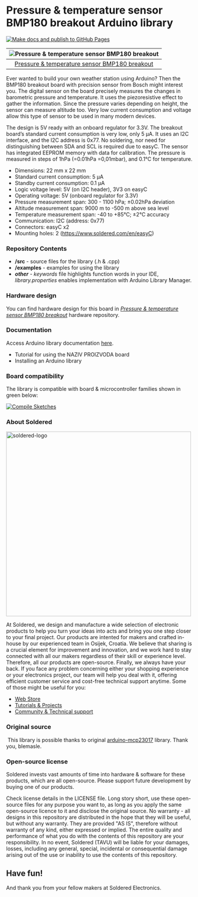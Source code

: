 # Pressure & temperature sensor BMP180 breakout Arduino library

[![Make docs and publish to GitHub Pages](https://github.com/SolderedElectronics/Soldered-BMP180-Temperature-Pressure-Sensor-Arduino-Library/actions/workflows/make_docs.yml/badge.svg?branch=dev)](https://github.com/SolderedElectronics/Soldered-BMP180-Temperature-Pressure-Sensor-Arduino-Library/actions/workflows/make_docs.yml)

| ![Pressure & temperature sensor BMP180 breakout](https://upload.wikimedia.org/wikipedia/commons/8/8f/Example_image.svg) |
| :---------------------------------------------------------------------------------------------------------------------: |
|                      [Pressure & temperature sensor BMP180 breakout](https://www.solde.red/333060)                      |

Ever wanted to build your own weather station using Arduino? Then the BMP180 breakout board with precision sensor from Bosch might interest you. The digital sensor on the board precisely measures the changes in barometric pressure and temperature. It uses the piezoresistive effect to gather the information. Since the pressure varies depending on height, the sensor can measure altitude too. Very low current consumption and voltage allow this type of sensor to be used in many modern devices.

The design is 5V ready with an onboard regulator for 3.3V. The breakout board’s standard current consumption is very low, only 5 µA. It uses an I2C interface, and the I2C address is 0x77. No soldering, nor need for distinguishing between SDA and SCL is required due to easyC. The sensor has integrated EEPROM memory with data for calibration. The pressure is measured in steps of 1hPa (=0.01hPa =0,01mbar), and 0.1°C for temperature.

- Dimensions: 22 mm x 22 mm
- Standard current consumption: 5 µA
- Standby current consumption: 0.1 µA
- Logic voltage level: 5V (on I2C header), 3V3 on easyC
- Operating voltage: 5V (onboard regulator for 3.3V)
- Pressure measurement span: 300 - 1100 hPa; ±0.02hPa deviation
- Altitude measurement span: 9000 m to -500 m above sea level
- Temperature measurement span: -40 to +85°C; ±2°C accuracy
- Communication: I2C (address: 0x77)
- Connectors: easyC x2
- Mounting holes: 2 (https://www.soldered.com/en/easyC)

### Repository Contents

- **/src** - source files for the library (.h & .cpp)
- **/examples** - examples for using the library
- **_other_** - _keywords_ file highlights function words in your IDE, _library.properties_ enables implementation with Arduino Library Manager.

### Hardware design

You can find hardware design for this board in [_Pressure & temperature sensor BMP180 breakout_](https://github.com/SolderedElectronics/NAZIVPROIZVODA-hardware-design) hardware repository.

### Documentation

Access Arduino library documentation [here](https://SolderedElectronics.github.io/Soldered-BMP180-Temperature-Pressure-Sensor-Arduino-Library/).

- Tutorial for using the NAZIV PROIZVODA board
- Installing an Arduino library

### Board compatibility

The library is compatible with board & microcontroller families shown in green below:

[![Compile Sketches](http://github-actions.40ants.com/e-radionicacom/Soldered-BMP180-Temperature-Pressure-Sensor-Arduino-Library/matrix.svg?branch=dev&only=Compile%20Sketches)](https://github.com/SolderedElectronics/Soldered-BMP180-Temperature-Pressure-Sensor-Arduino-Library/actions/workflows/compile_test.yml)

### About Soldered

<img src="https://raw.githubusercontent.com/e-radionicacom/Soldered-BMP180-Temperature-Pressure-Sensor-Arduino-Library/dev/extras/Soldered-logo-color.png" alt="soldered-logo" width="500"/>

At Soldered, we design and manufacture a wide selection of electronic products to help you turn your ideas into acts and bring you one step closer to your final project. Our products are intented for makers and crafted in-house by our experienced team in Osijek, Croatia. We believe that sharing is a crucial element for improvement and innovation, and we work hard to stay connected with all our makers regardless of their skill or experience level. Therefore, all our products are open-source. Finally, we always have your back. If you face any problem concerning either your shopping experience or your electronics project, our team will help you deal with it, offering efficient customer service and cost-free technical support anytime. Some of those might be useful for you:

- [Web Store](https://www.soldered.com/shop)
- [Tutorials & Projects](https://soldered.com/learn)
- [Community & Technical support](https://soldered.com/community)

### Original source

​
This library is possible thanks to original [arduino-mcp23017](https://github.com/blemasle/arduino-mcp23017) library. Thank you, blemasle.

### Open-source license

Soldered invests vast amounts of time into hardware & software for these products, which are all open-source. Please support future development by buying one of our products.

Check license details in the LICENSE file. Long story short, use these open-source files for any purpose you want to, as long as you apply the same open-source licence to it and disclose the original source. No warranty - all designs in this repository are distributed in the hope that they will be useful, but without any warranty. They are provided "AS IS", therefore without warranty of any kind, either expressed or implied. The entire quality and performance of what you do with the contents of this repository are your responsibility. In no event, Soldered (TAVU) will be liable for your damages, losses, including any general, special, incidental or consequential damage arising out of the use or inability to use the contents of this repository.

## Have fun!

And thank you from your fellow makers at Soldered Electronics.
